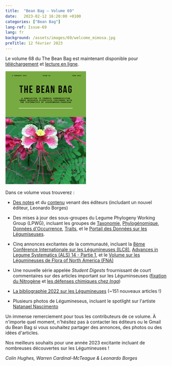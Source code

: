 ```yaml
---
title:  "Bean Bag – Volume 69"
date:   2023-02-12 16:20:00 +0100
categories: ["Bean Bag"]
lang-ref: Issue-69
lang: fr
background: /assets/images/69/welcome_mimosa.jpg
preTitle: 12 février 2023
---
```


Le volume 68 du The Bean Bag est maintenant disponible pour [téléchargement](/media/The_BB_Newsletter_Issue69_2022.pdf) et [lecture en ligne](/beanbag/69/69content/).

<a href="/media/The_BB_Newsletter_Issue69_2022.pdf">
	<img src="/assets/images/69/BB-69-cover.png" width="50%">
</a>


Dans ce volume vous trouverez :    

- [Des notes](/beanbag/69/issue-69-welcome-note) et du [contenu](/beanbag/69/issue-69-new-legume-species-highlights) venant des éditeurs (includant un nouvel éditeur, Leonardo Borges)  

- Des mises à jour des sous-groupes du Legume Phylogeny Working Group (LPWG), incluant les groupes de [Taxonomie](/beanbag/69/issue-69-taxonomy-working-group), [Phylogénomique](beanbag/69/issue-69-phylogenomics-working-group), [Données d'Occurrence](/beanbag/69/issue-69-occurrence-data-working-group), [Traits](/beanbag/69/issue-69-traits-working-group), et le [Portail des Données sur les Légumiseuses](https://www.legumedata.org/beanbag/69/issue-69-legume-data-portal).

- Cinq annonces excitantes de la communauté, incluant la [8ème Conférence Internationale sur les Légumineuses (ILC8)](/beanbag/69/issue-69-8ILC), [Advances in Legume Systematics (ALS) 14 - Partie 1](/beanbag/69/issue-69-ALS-14-Part1), et le [Volume sur les Légumineuses de Flora of North America (FNA)](/beanbag/69/issue-69-FNA-Legume/)  

- Une nouvelle série appelée *Student Digests* frournissant de court commentaires sur des articles important sur les Léguminseuses ([fixation du Nitrogène](/beanbag/69/issue-69-student-digest-nitrogen-fixation) et [les défenses chimiques chez *Inga*](/beanbag/69/issue-69-student-digest-Inga))  

- [La bibliographie 2022 sur les Légumineuses](/beanbag/69/issue-69-legume-bibliography-2022/) (\~151 nouveaux articles !)  

- Plusieurs photos de Légumineseus, incluant le spotlight sur l'artiste [Natanael Nascimento](/beanbag/69/issue-69-Natanael-Nascimento/)  


Un immense remerciement pour tous les contributeurs de ce volume. À n'importe quel moment, n'hésitez pas à contacter les éditeurs ou le Gmail du Bean Bag si vous souhaitez partager des annonces, des photos ou des idées d'articles.  

Nos meilleurs souhaits pour une année 2023 excitante incluant de nombreuses découvertes sur les Légumineuses !   

*Colin Hughes, Warren Cardinal-McTeague & Leonardo Borges*  